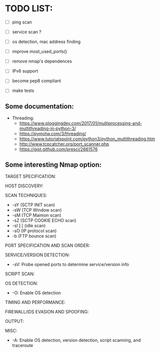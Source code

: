 # TODO LIST:

- [ ] ping scan
- [ ] service scan ?
- [ ] os detection, mac address finding
- [ ] improve most_used_ports()
- [ ] remove nmap's dependences
- [ ] IPv6 support
- [ ] become pep8 compliant
- [ ] make tests


## Some documentation:
* Threading: 
    * https://www.ploggingdev.com/2017/01/multiprocessing-and-multithreading-in-python-3/
    * https://pymotw.com/3/threading/
    * https://www.tutorialspoint.com/python3/python_multithreading.htm
    * http://www.tcpcatcher.org/port_scanner.php
    * https://gist.github.com/presci/2661576


## Some interesting Nmap option:

TARGET SPECIFICATION:

HOST DISCOVERY:

SCAN TECHNIQUES:
* -sY (SCTP INIT scan)
* -sW (TCP Window scan)
* -sM (TCP Maimon scan)
* -sZ (SCTP COOKIE ECHO scan)
* -sI <zombie host>[:<probeport>] (idle scan)
* -sO (IP protocol scan)
* -b <FTP relay host> (FTP bounce scan)

PORT SPECIFICATION AND SCAN ORDER:

SERVICE/VERSION DETECTION:
* -sV: Probe opened ports to determine service/version info

SCRIPT SCAN:

OS DETECTION:
* -O: Enable OS detection

TIMING AND PERFORMANCE:

FIREWALL/IDS EVASION AND SPOOFING:

OUTPUT:

MISC:
* -A: Enable OS detection, version detection, script scanning, and traceroute

